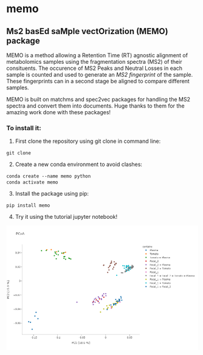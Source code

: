 # memo

## **M**s2 bas**E**d sa**M**ple vect**O**rization (**MEMO**) package

MEMO is a method allowing a Retention Time (RT) agnostic alignment of metabolomics samples using the fragmentation spectra (MS2) of their consituents.
The occurence of MS2 Peaks and Neutral Losses in each sample is counted and used to generate an *MS2 fingerprint* of the sample. These fingerprints can in a second stage be aligned to compare different samples. 

MEMO is built on matchms and spec2vec packages for handling the MS2 spectra and convert them into documents. Huge thanks to them for the amazing work done with these packages!

### To install it:
1. First clone the repository using git clone in command line:
```
git clone
```
2. Create a new conda environment to avoid clashes:
```
conda create --name memo python
conda activate memo
```

3. Install the package using pip:
```
pip install memo
```

4. Try it using the tutorial jupyter notebook! 

![plot](./pcoa_tuto_contains.png)

